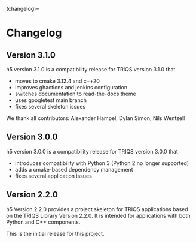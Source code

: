 (changelog)=

# Changelog

## Version 3.1.0

h5 version 3.1.0 is a compatibility
release for TRIQS version 3.1.0 that
* moves to cmake 3.12.4 and c++20
* improves ghactions and jenkins configuration
* switches documentation to read-the-docs theme
* uses googletest main branch
* fixes several skeleton issues

We thank all contributors: Alexander Hampel, Dylan Simon, Nils Wentzell


## Version 3.0.0

h5 version 3.0.0 is a compatibility
release for TRIQS version 3.0.0 that
* introduces compatibility with Python 3 (Python 2 no longer supported)
* adds a cmake-based dependency management
* fixes several application issues


## Version 2.2.0

h5 Version 2.2.0 provides a project
skeleton for TRIQS applications based on
the TRIQS Library Version 2.2.0.
It is intended for applications with both
Python and C++ components.

This is the initial release for this project.
